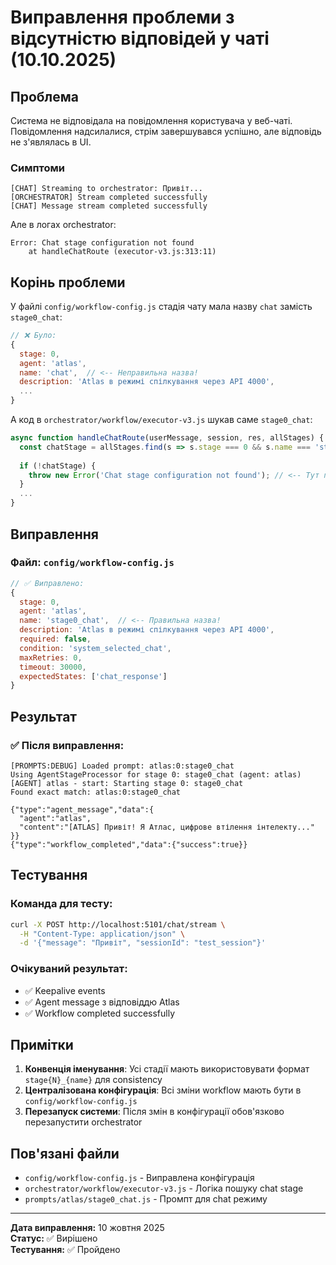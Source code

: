 # Виправлення проблеми з відсутністю відповідей у чаті (10.10.2025)

## Проблема
Система не відповідала на повідомлення користувача у веб-чаті. Повідомлення надсилалися, стрім завершувався успішно, але відповідь не з'являлась в UI.

### Симптоми
```
[CHAT] Streaming to orchestrator: Привіт...
[ORCHESTRATOR] Stream completed successfully
[CHAT] Message stream completed successfully
```

Але в логах orchestrator:
```
Error: Chat stage configuration not found
    at handleChatRoute (executor-v3.js:313:11)
```

## Корінь проблеми
У файлі `config/workflow-config.js` стадія чату мала назву `chat` замість `stage0_chat`:

```javascript
// ❌ Було:
{
  stage: 0,
  agent: 'atlas',
  name: 'chat',  // <-- Неправильна назва!
  description: 'Atlas в режимі спілкування через API 4000',
  ...
}
```

А код в `orchestrator/workflow/executor-v3.js` шукав саме `stage0_chat`:

```javascript
async function handleChatRoute(userMessage, session, res, allStages) {
  const chatStage = allStages.find(s => s.stage === 0 && s.name === 'stage0_chat');
  
  if (!chatStage) {
    throw new Error('Chat stage configuration not found'); // <-- Тут падало
  }
  ...
}
```

## Виправлення

### Файл: `config/workflow-config.js`
```javascript
// ✅ Виправлено:
{
  stage: 0,
  agent: 'atlas',
  name: 'stage0_chat',  // <-- Правильна назва!
  description: 'Atlas в режимі спілкування через API 4000',
  required: false,
  condition: 'system_selected_chat',
  maxRetries: 0,
  timeout: 30000,
  expectedStates: ['chat_response']
}
```

## Результат

### ✅ Після виправлення:
```
[PROMPTS:DEBUG] Loaded prompt: atlas:0:stage0_chat 
Using AgentStageProcessor for stage 0: stage0_chat (agent: atlas)
[AGENT] atlas - start: Starting stage 0: stage0_chat
Found exact match: atlas:0:stage0_chat

{"type":"agent_message","data":{
  "agent":"atlas",
  "content":"[ATLAS] Привіт! Я Атлас, цифрове втілення інтелекту..."
}}
{"type":"workflow_completed","data":{"success":true}}
```

## Тестування

### Команда для тесту:
```bash
curl -X POST http://localhost:5101/chat/stream \
  -H "Content-Type: application/json" \
  -d '{"message": "Привіт", "sessionId": "test_session"}'
```

### Очікуваний результат:
- ✅ Keepalive events
- ✅ Agent message з відповіддю Atlas
- ✅ Workflow completed successfully

## Примітки

1. **Конвенція іменування**: Усі стадії мають використовувати формат `stage{N}_{name}` для consistency
2. **Централізована конфігурація**: Всі зміни workflow мають бути в `config/workflow-config.js`
3. **Перезапуск системи**: Після змін в конфігурації обов'язково перезапустити orchestrator

## Пов'язані файли
- `config/workflow-config.js` - Виправлена конфігурація
- `orchestrator/workflow/executor-v3.js` - Логіка пошуку chat stage
- `prompts/atlas/stage0_chat.js` - Промпт для chat режиму

---
**Дата виправлення:** 10 жовтня 2025  
**Статус:** ✅ Вирішено  
**Тестування:** ✅ Пройдено
